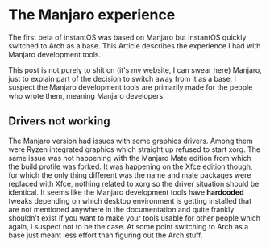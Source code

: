 # The Manjaro experience

The first beta of instantOS was based on Manjaro but instantOS quickly switched
to Arch as a base. This Article describes the experience I had with Manjaro
development tools.

This post is not purely to shit on (it's my website, I can swear here) Manjaro,
just to explain part of the decision to switch away from it as a base. I
suspect the Manjaro development tools are primarily made for the people who
wrote them, meaning Manjaro developers.

## Drivers not working

The Manjaro version had issues with some graphics drivers. Among them were
Ryzen integrated graphics which straight up refused to start xorg. The same
issue was not happening with the Manjaro Mate edition from which the build
profile was forked. It was happening on the Xfce edition though, for which the
only thing different was the name and mate packages were replaced with Xfce,
nothing related to xorg so the driver situation should be identical. It seems
like the Manjaro development tools have **hardcoded** tweaks depending on which
desktop environment is getting installed that are not mentioned anywhere in the
documentation and quite frankly shouldn't exist if you want to make your tools
usable for other people which again, I suspect not to be the case. At some
point switching to Arch as a base just meant less effort than figuring out the
Arch stuff.
